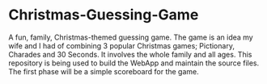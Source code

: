 # Christmas-Guessing-Game
A fun, family, Christmas-themed guessing game. The game is an idea my wife and I had of combining 3 popular Christmas games; Pictionary, Charades and 30 Seconds. It involves the whole family and all ages. This repository is being used to build the WebApp and maintain the source files. The first phase will be a simple scoreboard for the game.
